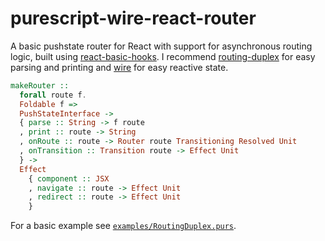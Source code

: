 # purescript-wire-react-router

A basic pushstate router for React with support for asynchronous routing logic, built using [react-basic-hooks](https://github.com/spicydonuts/purescript-react-basic-hooks). I recommend [routing-duplex](https://github.com/natefaubion/purescript-routing-duplex) for easy parsing and printing and [wire](https://github.com/robertdp/purescript-wire) for easy reactive state.

```purescript
makeRouter ::
  forall route f.
  Foldable f =>
  PushStateInterface ->
  { parse :: String -> f route
  , print :: route -> String
  , onRoute :: route -> Router route Transitioning Resolved Unit
  , onTransition :: Transition route -> Effect Unit
  } ->
  Effect
    { component :: JSX
    , navigate :: route -> Effect Unit
    , redirect :: route -> Effect Unit
    }
```

For a basic example see [`examples/RoutingDuplex.purs`](https://github.com/robertdp/purescript-wire-react-router/blob/master/examples/RoutingDuplex.purs).
